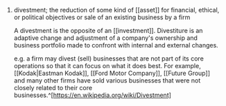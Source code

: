1. divestment; the reduction of some kind of [[asset]] for financial, ethical, or political objectives or sale of an existing business by a firm
   
   A divestment is the opposite of an [[investment]]. Divestiture is an adaptive change and adjustment of a company's ownership and business portfolio made to confront with internal and external changes.
   
   e.g. a firm may divest (sell) businesses that are not part of its core operations so that it can focus on what it does best. For example, [[Kodak|Eastman Kodak]], [[Ford Motor Company]], [[Future Group]] and many other firms have sold various businesses that were not closely related to their core businesses.^[https://en.wikipedia.org/wiki/Divestment]
